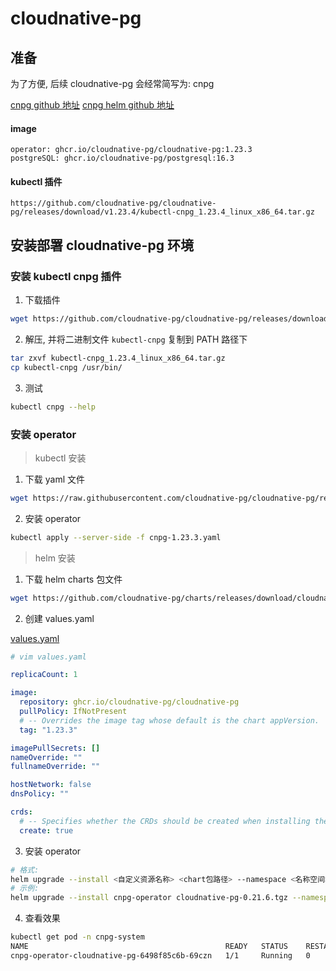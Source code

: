 # cloudnative-pg

## 准备

为了方便, 后续 cloudnative-pg 会经常简写为: cnpg

[cnpg github 地址](https://github.com/cloudnative-pg/cloudnative-pg)
[cnpg helm github 地址](https://github.com/cloudnative-pg/charts)

#### image

```
operator: ghcr.io/cloudnative-pg/cloudnative-pg:1.23.3
postgreSQL: ghcr.io/cloudnative-pg/postgresql:16.3
```

#### kubectl 插件

```
https://github.com/cloudnative-pg/cloudnative-pg/releases/download/v1.23.4/kubectl-cnpg_1.23.4_linux_x86_64.tar.gz
```

## 安装部署 cloudnative-pg 环境

### 安装 kubectl cnpg 插件

1. 下载插件

```sh
wget https://github.com/cloudnative-pg/cloudnative-pg/releases/download/v1.23.4/kubectl-cnpg_1.23.4_linux_x86_64.tar.gz
```

2. 解压, 并将二进制文件 `kubectl-cnpg` 复制到 PATH 路径下

```sh
tar zxvf kubectl-cnpg_1.23.4_linux_x86_64.tar.gz
cp kubectl-cnpg /usr/bin/
```

3. 测试
```sh
kubectl cnpg --help
```

### 安装 operator

>  kubectl 安装

1. 下载 yaml 文件

```sh
wget https://raw.githubusercontent.com/cloudnative-pg/cloudnative-pg/release-1.23/releases/cnpg-1.23.3.yaml
```

2. 安装 operator

```sh
kubectl apply --server-side -f cnpg-1.23.3.yaml
```

> helm 安装

1. 下载 helm charts 包文件

```sh
wget https://github.com/cloudnative-pg/charts/releases/download/cloudnative-pg-v0.21.6/cloudnative-pg-0.21.6.tgz
```

2. 创建 values.yaml

[values.yaml](https://github.com/cloudnative-pg/charts/blob/main/charts/cloudnative-pg/values.yaml)

```yaml
# vim values.yaml

replicaCount: 1

image:
  repository: ghcr.io/cloudnative-pg/cloudnative-pg
  pullPolicy: IfNotPresent
  # -- Overrides the image tag whose default is the chart appVersion.
  tag: "1.23.3"

imagePullSecrets: []
nameOverride: ""
fullnameOverride: ""

hostNetwork: false
dnsPolicy: ""

crds:
  # -- Specifies whether the CRDs should be created when installing the chart.
  create: true
```

3. 安装 operator

```sh
# 格式:
helm upgrade --install <自定义资源名称> <chart包路径> --namespace <名称空间> --create-namespace -f <参数文件>
# 示例:
helm upgrade --install cnpg-operator cloudnative-pg-0.21.6.tgz --namespace cnpg-system --create-namespace -f values.yaml
```

4. 查看效果

```sh
kubectl get pod -n cnpg-system
NAME                                            READY   STATUS    RESTARTS   AGE
cnpg-operator-cloudnative-pg-6498f85c6b-69czn   1/1     Running   0          32s
```

